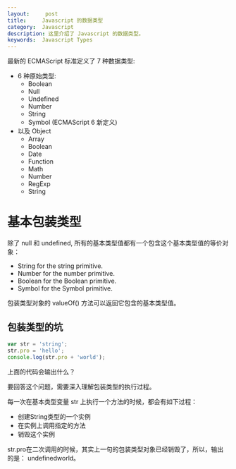 ```yaml
---
layout:     post
title:     Javascript 的数据类型
category:  Javascript
description: 这里介绍了 Javascript 的数据类型。
keywords:  Javascript Types
---
```

最新的 ECMAScript 标准定义了 7 种数据类型:

* 6 种原始类型:
    * Boolean
    * Null
    * Undefined
    * Number
    * String
    * Symbol (ECMAScript 6 新定义)
* 以及 Object
    * Array
    * Boolean
    * Date
    * Function
    * Math
    * Number
    * RegExp
    * String

# 基本包装类型
除了 null 和 undefined, 所有的基本类型值都有一个包含这个基本类型值的等价对象：
* String for the string primitive.
* Number for the number primitive.
* Boolean for the Boolean primitive.
* Symbol for the Symbol primitive.

包装类型对象的 valueOf() 方法可以返回它包含的基本类型值。

## 包装类型的坑
```js
var str = 'string';
str.pro = 'hello';
console.log(str.pro + 'world');
```
上面的代码会输出什么？

要回答这个问题，需要深入理解包装类型的执行过程。

每一次在基本类型变量 str 上执行一个方法的时候，都会有如下过程：
* 创建String类型的一个实例
* 在实例上调用指定的方法
* 销毁这个实例

str.pro在二次调用的时候，其实上一句的包装类型对象已经销毁了，所以，输出的是： undefinedworld。

